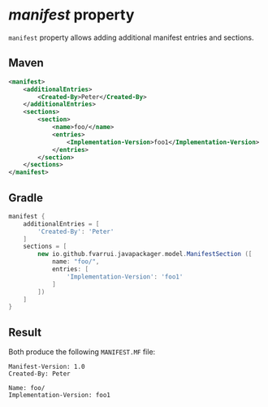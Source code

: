 # *manifest* property

`manifest` property allows adding additional manifest entries and sections.

## Maven

```xml
<manifest>
    <additionalEntries>
    	<Created-By>Peter</Created-By>
    </additionalEntries>
    <sections>
        <section>
            <name>foo/</name>
            <entries>
            	<Implementation-Version>foo1</Implementation-Version>
            </entries>
        </section>
    </sections>
</manifest>
```

## Gradle

```groovy
manifest {
    additionalEntries = [
    	'Created-By': 'Peter'
    ]
    sections = [
        new io.github.fvarrui.javapackager.model.ManifestSection ([
            name: "foo/",
            entries: [
            	'Implementation-Version': 'foo1'
            ]
        ])
    ]
}
```

## Result

Both produce the following `MANIFEST.MF` file:

```properties
Manifest-Version: 1.0
Created-By: Peter

Name: foo/
Implementation-Version: foo1
```
